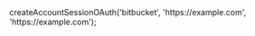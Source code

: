 <?php

use Appwrite\Client;
use Appwrite\Services\Account;

$client = new Client();

$client
;

$account = new Account($client);

$result = $account->createAccountSessionOAuth('bitbucket', 'https://example.com', 'https://example.com');